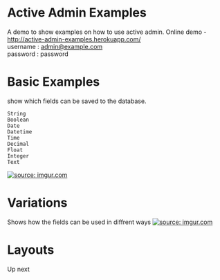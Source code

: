 
Active Admin Examples
=====================
A demo to show examples on how to use active admin.
Online demo - http://active-admin-examples.herokuapp.com/  
username : admin@example.com    
password : password  

Basic Examples
==============
show which fields can be saved to the database.

    String
    Boolean
    Date
    Datetime
    Time
    Decimal
    Float
    Integer
    Text

<a href="http://imgur.com/oMj7m9w"><img src="http://i.imgur.com/oMj7m9w.png" title="source: imgur.com" /></a>

Variations
==========
Shows how the fields can be used in diffrent ways
<a href="http://imgur.com/D2Gm4QU"><img src="http://i.imgur.com/D2Gm4QU.png" title="source: imgur.com" /></a>

Layouts
=======
Up next
